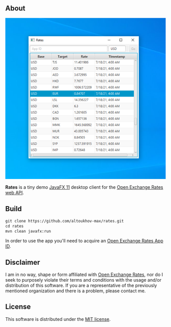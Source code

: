 ## About
![Oops! Looks like the image didn't load.](./docs/screenshots/win10_scr_01.png)

**Rates** is a tiny demo [JavaFX 11](https://openjfx.io/) desktop client for the [Open Exchange Rates web API](https://openexchangerates.org/).

## Build
```
git clone https://github.com/altoukhov-max/rates.git
cd rates
mvn clean javafx:run
```
In order to use the app you'll need to acquire an [Open Exchange Rates App ID](https://openexchangerates.org/signup).

## Disclaimer
I am in no way, shape or form affiliated with [Open Exchange Rates](https://openexchangerates.org/), nor do I seek to purposely violate their terms and conditions with the usage and/or distribution of this software. If you are a representative of the previously mentioned organization and there is a problem, please contact me.

## License
This software is distributed under the [MIT license](./LICENSE).
